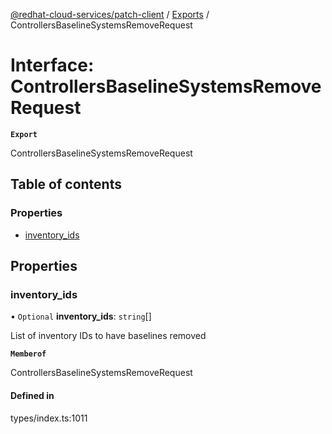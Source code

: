 [@redhat-cloud-services/patch-client](../README.md) / [Exports](../modules.md) / ControllersBaselineSystemsRemoveRequest

# Interface: ControllersBaselineSystemsRemoveRequest

**`Export`**

ControllersBaselineSystemsRemoveRequest

## Table of contents

### Properties

- [inventory\_ids](ControllersBaselineSystemsRemoveRequest.md#inventory_ids)

## Properties

### inventory\_ids

• `Optional` **inventory\_ids**: `string`[]

List of inventory IDs to have baselines removed

**`Memberof`**

ControllersBaselineSystemsRemoveRequest

#### Defined in

types/index.ts:1011
